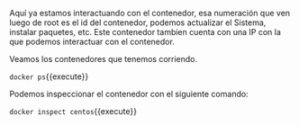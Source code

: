 Aquí ya estamos interactuando con el contenedor, esa numeración que ven luego de root es el id del contenedor, podemos actualizar el Sistema, instalar paquetes, etc. Este contenedor tambien cuenta con una IP con la que podemos interactuar con el contenedor.

Veamos los contenedores que tenemos corriendo.

`docker ps`{{execute}}

Podemos inspeccionar el contenedor con el siguiente comando:

`docker inspect centos`{{execute}}
